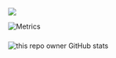 
![](https://komarev.com/ghpvc/?username=vlakir)

![Metrics](https://metrics.lecoq.io/vlakir?template=classic&languages=1&introduction=1&lines=1&habits=1&contributors=1&people=1&languages.limit=8&languages.sections=most-used&languages.colors=github&languages.threshold=0%25&languages.indepth=false&languages.recent.load=300&languages.recent.days=14&introduction.title=true&habits.from=200&habits.days=14&habits.facts=true&habits.charts=true&contributors.head=master&contributors.ignored=github-actions%5Bbot%5D%2C%20dependabot%5Bbot%5D%2C%20dependabot-preview%5Bbot%5D&contributors.contributions=false&people.limit=24&people.size=28&people.types=followers%2C%20following&people.identicons=false&people.shuffle=false&config.timezone=Europe%2FMoscow)
###

![this repo owner GitHub stats](https://github-readme-stats.vercel.app/api?username=vlakir&count_private=true)
